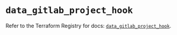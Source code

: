 # `data_gitlab_project_hook`

Refer to the Terraform Registry for docs: [`data_gitlab_project_hook`](https://registry.terraform.io/providers/gitlabhq/gitlab/16.10.0/docs/data-sources/project_hook).
